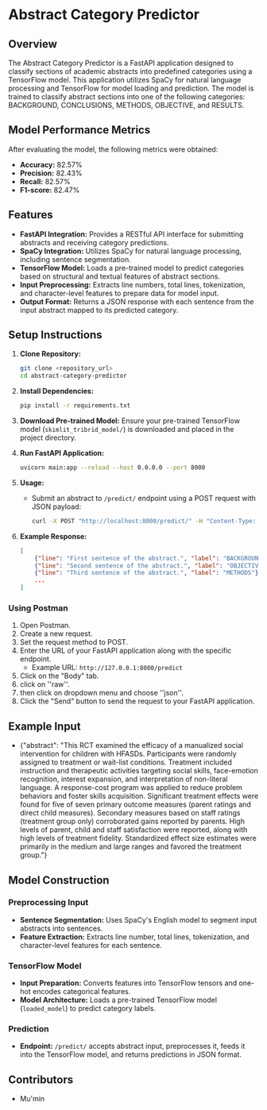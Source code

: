 # Abstract Category Predictor

## Overview

The Abstract Category Predictor is a FastAPI application designed to classify sections of academic abstracts into predefined categories using a TensorFlow model. This application utilizes SpaCy for natural language processing and TensorFlow for model loading and prediction. The model is trained to classify abstract sections into one of the following categories: BACKGROUND, CONCLUSIONS, METHODS, OBJECTIVE, and RESULTS.

## Model Performance Metrics

After evaluating the model, the following metrics were obtained:

- **Accuracy:** 82.57%
- **Precision:** 82.43%
- **Recall:** 82.57%
- **F1-score:** 82.47%

## Features

- **FastAPI Integration:** Provides a RESTful API interface for submitting abstracts and receiving category predictions.
- **SpaCy Integration:** Utilizes SpaCy for natural language processing, including sentence segmentation.
- **TensorFlow Model:** Loads a pre-trained model to predict categories based on structural and textual features of abstract sections.
- **Input Preprocessing:** Extracts line numbers, total lines, tokenization, and character-level features to prepare data for model input.
- **Output Format:** Returns a JSON response with each sentence from the input abstract mapped to its predicted category.

## Setup Instructions

1. **Clone Repository:**

   ```bash
   git clone <repository_url>
   cd abstract-category-predictor
   ```

2. **Install Dependencies:**

   ```bash
   pip install -r requirements.txt
   ```

3. **Download Pre-trained Model:**
   Ensure your pre-trained TensorFlow model (`skimlit_tribrid_model/`) is downloaded and placed in the project directory.

4. **Run FastAPI Application:**

   ```bash
   uvicorn main:app --reload --host 0.0.0.0 --port 8000
   ```

5. **Usage:**

   - Submit an abstract to `/predict/` endpoint using a POST request with JSON payload:
     ```bash
     curl -X POST "http://localhost:8000/predict/" -H "Content-Type: application/json" -d '{"abstract": "Your input abstract text here."}'
     ```

6. **Example Response:**
   ```json
   [
       {"line": "First sentence of the abstract.", "label": "BACKGROUND"},
       {"line": "Second sentence of the abstract.", "label": "OBJECTIVE"},
       {"line": "Third sentence of the abstract.", "label": "METHODS"},
       ...
   ]
   ```

### Using Postman

1. Open Postman.
2. Create a new request.
3. Set the request method to POST.
4. Enter the URL of your FastAPI application along with the specific endpoint.
   - Example URL: `http://127.0.0.1:8000/predict`
5. Click on the "Body" tab.
6. click on ''raw''.
7. then click on dropdown menu and choose ''json''.
8. Click the "Send" button to send the request to your FastAPI application.

## Example Input

- {"abstract": "This RCT examined the efficacy of a manualized social intervention for children with HFASDs. Participants were randomly assigned to treatment or wait-list conditions. Treatment included instruction and therapeutic activities targeting social skills, face-emotion recognition, interest expansion, and interpretation of non-literal language. A response-cost program was applied to reduce problem behaviors and foster skills acquisition. Significant treatment effects were found for five of seven primary outcome measures (parent ratings and direct child measures). Secondary measures based on staff ratings (treatment group only) corroborated gains reported by parents. High levels of parent, child and staff satisfaction were reported, along with high levels of treatment fidelity. Standardized effect size estimates were primarily in the medium and large ranges and favored the treatment group."}

## Model Construction

### Preprocessing Input

- **Sentence Segmentation:** Uses SpaCy's English model to segment input abstracts into sentences.
- **Feature Extraction:** Extracts line number, total lines, tokenization, and character-level features for each sentence.

### TensorFlow Model

- **Input Preparation:** Converts features into TensorFlow tensors and one-hot encodes categorical features.
- **Model Architecture:** Loads a pre-trained TensorFlow model (`loaded_model`) to predict category labels.

### Prediction

- **Endpoint:** `/predict/` accepts abstract input, preprocesses it, feeds it into the TensorFlow model, and returns predictions in JSON format.

## Contributors

- Mu'min
